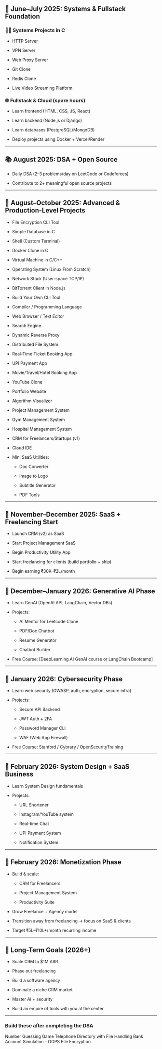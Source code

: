 




## 🚀 June–July 2025: Systems & Fullstack Foundation

### 👨‍💻 Systems Projects in C

- HTTP Server
    
- VPN Server
    
- Web Proxy Server
    
- Git Clone
    
- Redis Clone
    
- Live Video Streaming Platform
    

### 🌐 Fullstack & Cloud (spare hours)

- Learn frontend (HTML, CSS, JS, React)
    
- Learn backend (Node.js or Django)
    
- Learn databases (PostgreSQL/MongoDB)
    
- Deploy projects using Docker + Vercel/Render
    

---

## 📚 August 2025: DSA + Open Source

- Daily DSA (2–3 problems/day on LeetCode or Codeforces)
    
- Contribute to 2+ meaningful open source projects
    

---

## 🧠 August–October 2025: Advanced & Production-Level Projects

- File Encryption CLI Tool
    
- Simple Database in C
    
- Shell (Custom Terminal)
    
- Docker Clone in C
    
- Virtual Machine in C/C++
    
- Operating System (Linux From Scratch)
    
- Network Stack (User-space TCP/IP)
    
- BitTorrent Client in Node.js
    
- Build Your Own CLI Tool
    
- Compiler / Programming Language
    
- Web Browser / Text Editor
    
- Search Engine
    
- Dynamic Reverse Proxy
    
- Distributed File System
    
- Real-Time Ticket Booking App
    
- UPI Payment App
    
- Movie/Travel/Hotel Booking App
    
- YouTube Clone
    
- Portfolio Website
    
- Algorithm Visualizer
    
- Project Management System
    
- Gym Management System
    
- Hospital Management System
    
- CRM for Freelancers/Startups (v1)
    
- Cloud IDE
    
- Mini SaaS Utilities:
    
    - Doc Converter
        
    - Image to Logo
        
    - Subtitle Generator
        
    - PDF Tools
        

---

## 💼 November–December 2025: SaaS + Freelancing Start

- Launch CRM (v2) as SaaS
    
- Start Project Management SaaS
    
- Begin Productivity Utility App
    
- Start freelancing for clients (build portfolio + ship)
    
- Begin earning ₹30K–₹2L/month
    

---

## 🤖 December–January 2026: Generative AI Phase

- Learn GenAI (OpenAI API, LangChain, Vector DBs)
    
- Projects:
    
    - AI Mentor for Leetcode Clone
        
    - PDF/Doc Chatbot
        
    - Resume Generator
        
    - Chatbot Builder
        
- Free Course: [DeepLearning.AI GenAI course or LangChain Bootcamp]
    

---

## 🔐 January 2026: Cybersecurity Phase

- Learn web security (OWASP, auth, encryption, secure infra)
    
- Projects:
    
    - Secure API Backend
        
    - JWT Auth + 2FA
        
    - Password Manager CLI
        
    - WAF (Web App Firewall)
        
- Free Course: Stanford / Cybrary / OpenSecurityTraining
    

---

## 🏢 February 2026: System Design + SaaS Business

- Learn System Design fundamentals
    
- Projects:
    
    - URL Shortener
        
    - Instagram/YouTube system
        
    - Real-time Chat
        
    - UPI Payment System
        
    - Notification System
        

---

## 🧳 February 2026: Monetization Phase

- Build & scale:
    
    - CRM for Freelancers
        
    - Project Management System
        
    - Productivity Suite
        
- Grow Freelance + Agency model
    
- Transition away from freelancing → focus on SaaS & clients
    
- Target ₹5L–₹10L+/month recurring income
    

---

## 🌟 Long-Term Goals (2026+)

- Scale CRM to $1M ARR
    
- Phase out freelancing
    
- Build a software agency
    
- Dominate a niche CRM market
    
- Master AI + security
    
- Build an empire of tools with you at the center
---------------------
### Build these after completing the DSA
Number Guessing Game
Telephone Directory with File Handling
Bank Account Simulation - OOPS
File Encryption